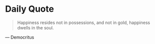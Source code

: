 # Daily Quote

> Happiness resides not in possessions, and not in gold, happiness dwells in the soul.

— Democritus
